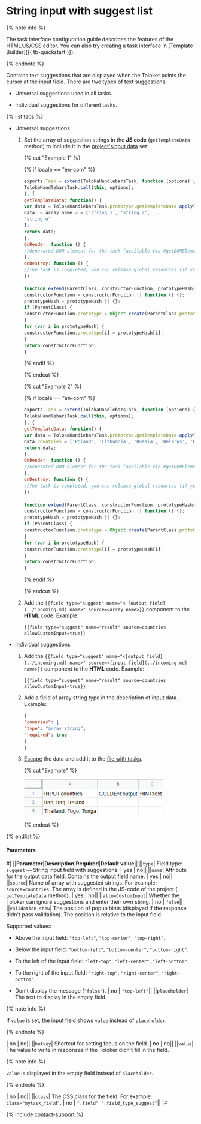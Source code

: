 # String input with suggest list

{% note info %}

The task interface configuration guide describes the features of the HTML/JS/CSS editor. You can also try creating a task interface in [Template Builder]({{ tb-quickstart }}).

{% endnote %}

Contains text suggestions that are displayed when the Toloker points the cursor at the input field. There are two types of text suggestions:

- Universal suggestions used in all tasks.

- Individual suggestions for different tasks.

{% list tabs %}

- Universal suggestions

  1. Set the array of suggestion strings in the **JS code** (`getTemplateData` method) to include it in the [project's](../../../glossary.md#project)[input data](../../../glossary.md#input-output-data) set:

      {% cut "Example 1" %}

      {% if locale == "en-com" %}

      ```javascript
      exports.Task = extend(TolokaHandlebarsTask, function (options) {
      TolokaHandlebarsTask.call(this, options);
      }, {
      getTemplateData: function() {
      var data = TolokaHandlebarsTask.prototype.getTemplateData.apply(this, arguments);
      data. < array name > = ['string 1', 'string 2', ...
      'string n'
      ];
      return data;
      },
      OnRender: function () {
      //Generated DOM element for the task (available via #getDOMElement())
      },
      onDestroy: function () {
      //The task is completed, you can release global resources (if you used them) }
      });

      function extend(ParentClass, constructorFunction, prototypeHash) {
      constructorFunction = constructorFunction || function () {};
      prototypeHash = prototypeHash || {};
      if (ParentClass) {
      constructorFunction.prototype = Object.create(ParentClass.prototype);
      }
      for (var i in prototypeHash) {
      constructorFunction.prototype[i] = prototypeHash[i];
      }
      return constructorFunction;
      }
      ```

      {% endif %}

      {% endcut %}

      {% cut "Example 2" %}

      {% if locale == "en-com" %}

      ```javascript
      exports.Task = extend(TolokaHandlebarsTask, function (options) {
      TolokaHandlebarsTask.call(this, options);
      }, {
      getTemplateData: function() {
      var data = TolokaHandlebarsTask.prototype.getTemplateData.apply(this, arguments);
      data.countries = ['Poland', 'Lithuania', 'Russia', 'Belarus', 'Latvia', 'Germany', 'France'];
      return data;
      },
      OnRender: function () {
      //Generated DOM element for the task (available via #getDOMElement())
      },
      onDestroy: function () {
      //The task is completed, you can release global resources (if you used them) }
      });

      function extend(ParentClass, constructorFunction, prototypeHash) {
      constructorFunction = constructorFunction || function () {};
      prototypeHash = prototypeHash || {};
      if (ParentClass) {
      constructorFunction.prototype = Object.create(ParentClass.prototype);
      }
      for (var i in prototypeHash) {
      constructorFunction.prototype[i] = prototypeHash[i];
      }
      return constructorFunction;
      }
      ```

      {% endif %}

     {% endcut %}

  1. Add the `{{field type="suggest" name="< [output field](../incoming.md) name>" source=<array name>}}` component to the **HTML** code. Example:

      ```plaintext
      {{field type="suggest" name="result" source=countries allowCustomInput=true}}
      ```

- Individual suggestions

  1. Add the `{{field type="suggest" name="<[output field](../incoming.md) name>" source=<[input field](../incoming.md) name>}}` component to the **HTML** code. Example:

      ```plaintext
      {{field type="suggest" name="result" source=countries allowCustomInput=true}}
      ```

  1. Add a field of array string type in the description of input data. Example:

      ```json
      {
      "counries": {
      "type": "array_string",
      "required": true
      }
      }
      ```

  1. [Escape](../pool_csv.md#json) the data and add it to the [file with tasks](../../../glossary.md#tsv-file-definition).

      {% cut "Example" %}

      ![](../../_images/location-job/pool_csv/main_tsv2.png)

      {% endcut %}

{% endlist %}

#### Parameters

#|
||**Parameter**|**Description**|**Required**|**Default value**||
||`type`| Field type: `suggest` — String input field with suggestions. | yes | no||
||`name`| Attribute for the output data field. Contains the output field name. | yes | no||
||`source`| Name of array with suggested strings. For example: `source=countries`. The array is defined in the JS-code of the project ( `getTemplateData` method). | yes | no||
||`allowCustomInput`| Whether the Toloker can ignore suggestions and enter their own string. | no | `false`||
||`validation-show`| The position of popup hints (displayed if the response didn't pass validation). The position is relative to the input field.

Supported values:

- Above the input field: `"top-left"`, `"top-center"`, `"top-right"`.

- Below the input field: `"bottom-left"`, `"bottom-center"`, `"bottom-right"`.

- To the left of the input field: `"left-top"`, `"left-center"`, `"left-bottom"`.

- To the right of the input field: `"right-top"`, `"right-center"`, `"right-bottom"`.

- Don't display the message (`"false"`). | no | `"top-left"`||
||`placeholder`| The text to display in the empty field.

{% note info %}

If `value` is set, the input field shows `value` instead of `placeholder`.

{% endnote %}

| no | no||
||`hotkey`| Shortcut for setting focus on the field. | no | no||
||`value`| The value to write in responses if the Toloker didn't fill in the field.

{% note info %}

`Value` is displayed in the empty field instead of `placeholder`.

{% endnote %}

| no | no||
||`class`| The CSS class for the field. For example: `class="mytask_field"`. | no | `".field" ".field_type_suggest"`||
|#

{% include [contact-support](../../_includes/contact-support-help.md) %}
